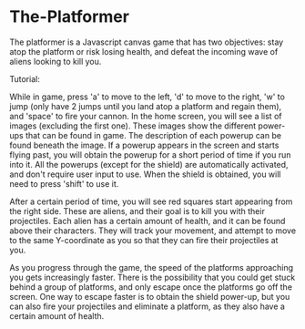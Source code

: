# The-Platformer

The platformer is a Javascript canvas game that has two objectives: stay atop the platform or risk losing health, and defeat the incoming wave of aliens looking to kill you.

Tutorial:

While in game, press 'a' to move to the left, 'd' to move to the right, 'w' to jump (only have 2 jumps until you land atop a platform and regain them), and 'space' to fire your cannon. In the home screen, you will see a list of images (excluding the first one). These images show the different power-ups that can be found in game. The description of each powerup can be found beneath the image. If a powerup appears in the screen and starts flying past, you will obtain the powerup for a short period of time if you run into it. All the powerups (except for the shield) are automatically activated, and don't require user input to use. When the shield is obtained, you will need to press 'shift' to use it.

After a certain period of time, you will see red squares start appearing from the right side. These are aliens, and their goal is to kill you with their projectiles. Each alien has a certain amount of health, and it can be found above their characters. They will track your movement, and attempt to move to the same Y-coordinate as you so that they can fire their projectiles at you. 

As you progress through the game, the speed of the platforms approaching you gets increasingly faster. There is the possibility that you could get stuck behind a group of platforms, and only escape once the platforms go off the screen. One way to escape faster is to obtain the shield power-up, but you can also fire your projectiles and eliminate a platform, as they also have a certain amount of health.
